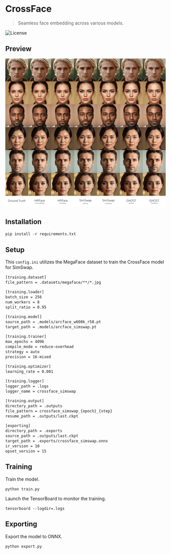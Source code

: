 CrossFace
=========

> Seamless face embedding across various models.

![License](https://img.shields.io/badge/license-OpenRAIL--MS-green)


Preview
-------

![Preview](https://raw.githubusercontent.com/facefusion/facefusion-labs/master/.github/previews/crossface.png?sanitize=true)


Installation
------------

```
pip install -r requirements.txt
```


Setup
-----

This `config.ini` utilizes the MegaFace dataset to train the CrossFace model for SimSwap.

```
[training.dataset]
file_pattern = .datasets/megaface/**/*.jpg
```

```
[training.loader]
batch_size = 256
num_workers = 8
split_ratio = 0.95
```

```
[training.model]
source_path = .models/arcface_w600k_r50.pt
target_path = .models/arcface_simswap.pt
```

```
[training.trainer]
max_epochs = 4096
compile_mode = reduce-overhead
strategy = auto
precision = 16-mixed
```

```
[training.optimizer]
learning_rate = 0.001
```

```
[training.logger]
logger_path = .logs
logger_name = crossface_simswap
```

```
[training.output]
directory_path = .outputs
file_pattern = crossface_simswap_{epoch}_{step}
resume_path = .outputs/last.ckpt
```

```
[exporting]
directory_path = .exports
source_path = .outputs/last.ckpt
target_path = .exports/crossface_simswap.onnx
ir_version = 10
opset_version = 15
```


Training
--------

Train the model.

```
python train.py
```

Launch the TensorBoard to monitor the training.

```
tensorboard --logdir=.logs
```


Exporting
---------

Export the model to ONNX.

```
python export.py
```

